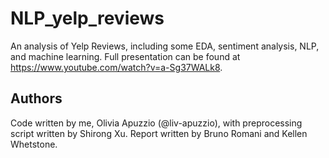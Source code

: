 # NLP_yelp_reviews
An analysis of Yelp Reviews, including some EDA, sentiment analysis, NLP, and machine learning.
Full presentation can be found at https://www.youtube.com/watch?v=a-Sg37WALk8.
## Authors
Code written by me, Olivia Apuzzio (@liv-apuzzio), with preprocessing script written by Shirong Xu. Report written by Bruno Romani and Kellen Whetstone.
